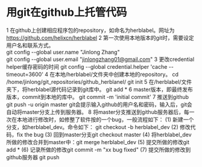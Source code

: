 # 用git在github上托管代码
1 在github上创建相应程序包的repository，如命名为herblabel。网址为 https://github.com/helixcn/herblabel
2 第一次使用本地版本的git时，需要设定用户名和联系方式。  
      git config --global user.name "Jinlong Zhang"  
      git config --global user.email "jinlongzhang01@gmail.com"
3 更改credential helper缓存密码的时间
    git config --global credential.helper 'cache --timeout=3600'
4 在本地/herblabel/文件夹中创建本地的repository。
    cd /home/jinlong/git_repositories/github_herblanel/
    git init
5 在/herblabel/文件夹下，将herblabel源代码记录到git库中。
    git add *
6 master版本，即最终发布版本，commit到本地的库中。
    git commit -m 'initial commit'
7 推送到github
    git push -u origin master
    git会提示输入github的用户名和密码，输入后，git会自动将master分支上传到服务器。
8 将master分支推送到github服务器后，每一次在本地进行修改时，如修整了软件按的一个bug，一般流程如下：
    (1) 新建一个分支，如herblabel_dev。命令如下：
    git checkout -b herblabel_dev
    (2) 修改代码，fix the bug
    (3) 回到master分支git checkout master
    (4) 将herblabel_dev所做的修改合并到master中：git merge herblabel_dev
    (5) 提交所做的修改git add *
    (6) 记录所做的修改git commit -m "xx bug fixed"
    (7) 提交所做的修改到github服务器 git push
